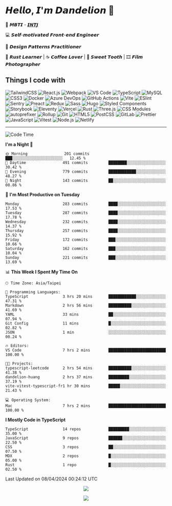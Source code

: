 # 𝙃𝙚𝙡𝙡𝙤, 𝙄'𝙢 𝘿𝙖𝙣𝙙𝙚𝙡𝙞𝙤𝙣 🌼

👀 𝙈𝘽𝙏𝙄 - [𝙄𝙉𝙏𝙅](https://www.16personalities.com/intj-personality)

💻 𝙎𝙚𝙡𝙛-𝙢𝙤𝙩𝙞𝙫𝙖𝙩𝙚𝙙 𝙁𝙧𝙤𝙣𝙩-𝙚𝙣𝙙 𝙀𝙣𝙜𝙞𝙣𝙚𝙚𝙧

🧩 𝘿𝙚𝙨𝙞𝙜𝙣 𝙋𝙖𝙩𝙩𝙚𝙧𝙣𝙨 𝙋𝙧𝙖𝙘𝙩𝙞𝙩𝙞𝙤𝙣𝙚𝙧

🦀 𝙍𝙪𝙨𝙩 𝙇𝙚𝙖𝙧𝙣𝙚𝙧 | ☕️ 𝘾𝙤𝙛𝙛𝙚𝙚 𝙇𝙤𝙫𝙚𝙧 | 🍰 𝙎𝙬𝙚𝙚𝙩 𝙏𝙤𝙤𝙩𝙝 | 🎞️ 𝙁𝙞𝙡𝙢 𝙋𝙝𝙤𝙩𝙤𝙜𝙧𝙖𝙥𝙝𝙚𝙧

## Things I code with

![TailwindCSS](https://img.shields.io/badge/-TailwindCSS-06b6d4?style=flat-square&logo=tailwind-css&logoColor=ffffff)
![React.js](https://img.shields.io/badge/-React.js-61dafb?style=flat-square&logo=react&logoColor=ffffff)
![Webpack](https://img.shields.io/badge/-Webpack-8dd6f9?style=flat-square&logo=webpack&logoColor=ffffff)
![VS Code](https://img.shields.io/badge/-VSCode-007acc?style=flat-square&logo=visual-studio-code)
![TypeScript](https://img.shields.io/badge/-TypeScript-007acc?style=flat-square&logo=typescript&logoColor=ffffff)
![MySQL](https://img.shields.io/badge/-MySQL-4479a1?style=flat-square&logo=mysql&logoColor=ffffff)
![CSS3](https://img.shields.io/badge/-CSS3-1572b6?style=flat-square&logo=css3)
![Docker](https://img.shields.io/badge/-Docker-2496ed?style=flat-square&logo=docker&logoColor=ffffff)
![Azure DevOps](https://img.shields.io/badge/-Azure_DevOps-0078d7?style=flat-square&logo=azuredevops&logoColor=ffffff)
![GitHub Actions](https://img.shields.io/badge/-GitHub_Actions-2088ff?style=flat-square&logo=githubactions&logoColor=ffffff)
![Vite](https://img.shields.io/badge/-Vite-646cff?style=flat-square&logo=vite&logoColor=ffffff)
![ESlint](https://img.shields.io/badge/-ESLint-4b32c3?style=flat-square&logo=eslint)
![Sentry](https://img.shields.io/badge/-Sentry-362d59?style=flat-square&logo=sentry&logoColor=ffffff)
![Preact](https://img.shields.io/badge/-Preact-673ab8?style=flat-square&logo=preact)
![Redux](https://img.shields.io/badge/-Redux-764abc?style=flat-square&logo=redux)
![Sass](https://img.shields.io/badge/-Sass-cc6699?style=flat-square&logo=sass&logoColor=ffffff)
![Hugo](https://img.shields.io/badge/-Hugo-ff4088?style=flat-square&logo=hugo&logoColor=ffffff)
![Styled Components](https://img.shields.io/badge/-styled--components-db7093?style=flat-square&logo=styledcomponents&logoColor=ffffff)
![Storybook](https://img.shields.io/badge/-Storybook-ff4785?style=flat-square&logo=storybook&logoColor=ffffff)
![Eleventy](https://img.shields.io/badge/-Eleventy-222222?style=flat-square&logo=eleventy&logoColor=ffffff)
![Vercel](https://img.shields.io/badge/-Vercel-000000?style=flat-square&logo=vercel&logoColor=ffffff)
![Rust](https://img.shields.io/badge/-Rust-000000?style=flat-square&logo=rust)
![Three.js](https://img.shields.io/badge/-Three.js-000000?style=flat-square&logo=three.js&logoColor=ffffff)
![CSS Modules](https://img.shields.io/badge/-CSS_Modules-000000?style=flat-square&logo=cssmodules&logoColor=ffffff)
![autoprefixer](https://img.shields.io/badge/-autoprefixer-dd3735?style=flat-square&logo=autoprefixer&logoColor=ffffff)
![Rollup](https://img.shields.io/badge/-Rollup-ec4a3f?style=flat-square&logo=rollupdotjs&logoColor=ffffff)
![Git](https://img.shields.io/badge/-Git-f05032?style=flat-square&logo=git&logoColor=%23ffffff)
![HTML5](https://img.shields.io/badge/-HTML5-e34f26?style=flat-square&logo=html5&logoColor=ffffff)
![PostCSS](https://img.shields.io/badge/-PostCSS-dd3a0a?style=flat-square&logo=postcss&logoColor=ffffff)
![GitLab](https://img.shields.io/badge/-GitLab-fca121?style=flat-square&logo=gitlab)
![Prettier](https://img.shields.io/badge/-Prettier-f7b93e?style=flat-square&logo=prettier&logoColor=ffffff)
![JavaScript](https://img.shields.io/badge/-JavaScript-f7df1e?style=flat-square&logo=javascript&logoColor=000000)
![Vitest](https://img.shields.io/badge/-Vitest-6e9f18?style=flat-square&logo=vitest&logoColor=ffffff)
![Node.js](https://img.shields.io/badge/-Node.js-339933?style=flat-square&logo=node.js&logoColor=ffffff)
![Netlify](https://img.shields.io/badge/-Netlify-00c7b7?style=flat-square&logo=netlify&logoColor=ffffff)

---

<!--START_SECTION:waka-->

![Code Time](http://img.shields.io/badge/Code%20Time-52%20mins-blue)

**I'm a Night 🦉**

```text
🌞 Morning                201 commits         ███░░░░░░░░░░░░░░░░░░░░░░   12.45 %
🌆 Daytime                491 commits         ████████░░░░░░░░░░░░░░░░░   30.42 %
🌃 Evening                779 commits         ████████████░░░░░░░░░░░░░   48.27 %
🌙 Night                  143 commits         ██░░░░░░░░░░░░░░░░░░░░░░░   08.86 %
```

📅 **I'm Most Productive on Tuesday**

```text
Monday                   283 commits         ████░░░░░░░░░░░░░░░░░░░░░   17.53 %
Tuesday                  287 commits         ████░░░░░░░░░░░░░░░░░░░░░   17.78 %
Wednesday                232 commits         ████░░░░░░░░░░░░░░░░░░░░░   14.37 %
Thursday                 257 commits         ████░░░░░░░░░░░░░░░░░░░░░   15.92 %
Friday                   172 commits         ███░░░░░░░░░░░░░░░░░░░░░░   10.66 %
Saturday                 162 commits         ███░░░░░░░░░░░░░░░░░░░░░░   10.04 %
Sunday                   221 commits         ███░░░░░░░░░░░░░░░░░░░░░░   13.69 %
```

📊 **This Week I Spent My Time On**

```text
🕑︎ Time Zone: Asia/Taipei

💬 Programming Languages:
TypeScript               3 hrs 20 mins       ████████████░░░░░░░░░░░░░   47.31 %
Markdown                 2 hrs 56 mins       ██████████░░░░░░░░░░░░░░░   41.69 %
YAML                     33 mins             ██░░░░░░░░░░░░░░░░░░░░░░░   07.94 %
Git Config               11 mins             █░░░░░░░░░░░░░░░░░░░░░░░░   02.82 %
JSON                     1 min               ░░░░░░░░░░░░░░░░░░░░░░░░░   00.24 %

🔥 Editors:
VS Code                  7 hrs 2 mins        █████████████████████████   100.00 %

🐱‍💻 Projects:
typescript-leetcode      2 hrs 54 mins       ██████████░░░░░░░░░░░░░░░   41.38 %
dandelion-huang          2 hrs 37 mins       █████████░░░░░░░░░░░░░░░░   37.19 %
vite-vitest-typescript-fr1 hr 30 mins        █████░░░░░░░░░░░░░░░░░░░░   21.43 %

💻 Operating System:
Mac                      7 hrs 2 mins        █████████████████████████   100.00 %
```

**I Mostly Code in TypeScript**

```text
TypeScript               14 repos            █████████░░░░░░░░░░░░░░░░   35.00 %
JavaScript               9 repos             ██████░░░░░░░░░░░░░░░░░░░   22.50 %
CSS                      3 repos             ██░░░░░░░░░░░░░░░░░░░░░░░   07.50 %
MDX                      2 repos             █░░░░░░░░░░░░░░░░░░░░░░░░   05.00 %
Rust                     1 repo              █░░░░░░░░░░░░░░░░░░░░░░░░   02.50 %
```

Last Updated on 08/04/2024 00:24:12 UTC

<!--END_SECTION:waka-->

<p align="center">
  <img src="https://spotify-github-profile.vercel.app/api/view?uid=316p7m2vvcxokdsievmqatijttte&cover_image=true&theme=novatorem&show_offline=true&background_color=121212&interchange=false&bar_color=53b14f&bar_color_cover=false">
</p>

<p align="center">
  <img src="https://spotify-recently-played-readme.vercel.app/api?user=316p7m2vvcxokdsievmqatijttte&count=5">
</p>
